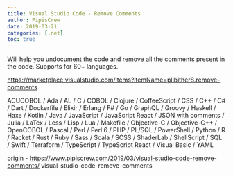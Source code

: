 ```yaml
---
title: Visual Studio Code - Remove Comments
author: PipisCrew
date: 2019-03-21
categories: [.net]
toc: true
---
```


Will help you undocument the code and remove all the comments present in the code. Supports for 60+ languages.

https://marketplace.visualstudio.com/items?itemName=plibither8.remove-comments

ACUCOBOL / Ada / AL / C / COBOL / Clojure / CoffeeScript / CSS / C++ / C# / Dart / Dockerfile / Elixir / Erlang / F# / Go / GraphQL / Groovy / Haskell / Haxe / Kotlin / Java / JavaScript / JavaScript React / JSON with comments / Julia / LaTex / Less / Lisp / Lua / Makefile / Objective-C / Objective-C++ / OpenCOBOL / Pascal / Perl / Perl 6 / PHP / PL/SQL / PowerShell / Python / R / Racket / Rust / Ruby / Sass / Scala / SCSS / ShaderLab / ShellScript / SQL / Swift / Terraform / TypeScript / TypeScript React / Visual Basic / YAML

origin - https://www.pipiscrew.com/2019/03/visual-studio-code-remove-comments/ visual-studio-code-remove-comments